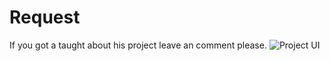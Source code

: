 # Request

If you got a taught about his project leave an comment please.
![Project UI]('./public/UI1.png')
